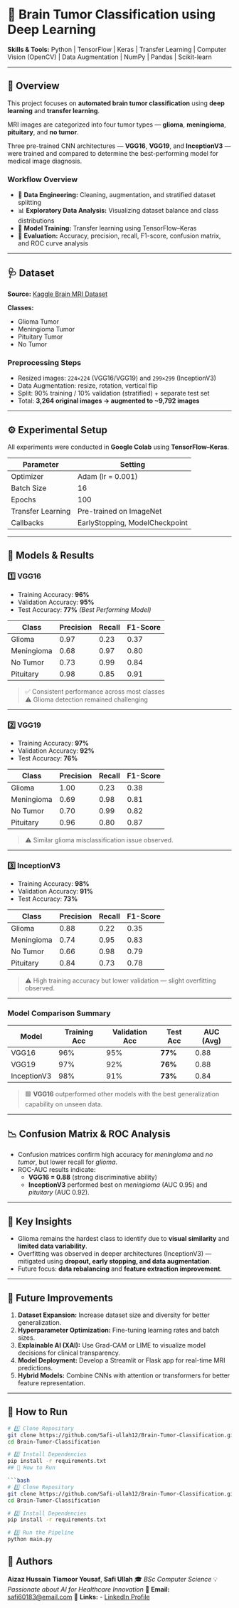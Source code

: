 # 🧠 Brain Tumor Classification using Deep Learning

**Skills & Tools:** Python | TensorFlow | Keras | Transfer Learning | Computer Vision (OpenCV) | Data Augmentation | NumPy | Pandas | Scikit-learn

---

## 📌 Overview
This project focuses on **automated brain tumor classification** using **deep learning** and **transfer learning**.

MRI images are categorized into four tumor types — **glioma**, **meningioma**, **pituitary**, and **no tumor**.

Three pre-trained CNN architectures — **VGG16**, **VGG19**, and **InceptionV3** — were trained and compared to determine the best-performing model for medical image diagnosis.

### Workflow Overview
- 🧩 **Data Engineering:** Cleaning, augmentation, and stratified dataset splitting  
- 📊 **Exploratory Data Analysis:** Visualizing dataset balance and class distributions  
- 🧠 **Model Training:** Transfer learning using TensorFlow–Keras  
- 🧾 **Evaluation:** Accuracy, precision, recall, F1-score, confusion matrix, and ROC curve analysis  

---

## 🩺 Dataset

**Source:** [Kaggle Brain MRI Dataset](https://www.kaggle.com/datasets/sartajbhuvaji/brain-tumor-classification-mri)

**Classes:**
- Glioma Tumor  
- Meningioma Tumor  
- Pituitary Tumor  
- No Tumor  

### Preprocessing Steps
- Resized images: `224×224` (VGG16/VGG19) and `299×299` (InceptionV3)  
- Data Augmentation: resize, rotation, vertical flip  
- Split: 90% training / 10% validation (stratified) + separate test set  
- Total: **3,264 original images → augmented to ~9,792 images**

---

## ⚙️ Experimental Setup

All experiments were conducted in **Google Colab** using **TensorFlow–Keras**.

| Parameter | Setting |
|------------|----------|
| Optimizer | Adam (lr = 0.001) |
| Batch Size | 16 |
| Epochs | 100 |
| Transfer Learning | Pre-trained on ImageNet |
| Callbacks | EarlyStopping, ModelCheckpoint |

---

## 🧩 Models & Results

### **1️⃣ VGG16**
- Training Accuracy: **96%**  
- Validation Accuracy: **95%**  
- Test Accuracy: **77%** *(Best Performing Model)*  

| Class | Precision | Recall | F1-Score |
|--------|------------|--------|----------|
| Glioma | 0.97 | 0.23 | 0.37 |
| Meningioma | 0.68 | 0.97 | 0.80 |
| No Tumor | 0.73 | 0.99 | 0.84 |
| Pituitary | 0.98 | 0.85 | 0.91 |

> ✅ Consistent performance across most classes  
> ⚠️ Glioma detection remained challenging

---

### **2️⃣ VGG19**
- Training Accuracy: **97%**  
- Validation Accuracy: **92%**  
- Test Accuracy: **76%**

| Class | Precision | Recall | F1-Score |
|--------|------------|--------|----------|
| Glioma | 1.00 | 0.23 | 0.38 |
| Meningioma | 0.69 | 0.98 | 0.81 |
| No Tumor | 0.70 | 0.99 | 0.82 |
| Pituitary | 0.96 | 0.80 | 0.87 |

> ⚠️ Similar glioma misclassification issue observed.

---

### **3️⃣ InceptionV3**
- Training Accuracy: **98%**  
- Validation Accuracy: **91%**  
- Test Accuracy: **73%**

| Class | Precision | Recall | F1-Score |
|--------|------------|--------|----------|
| Glioma | 0.88 | 0.22 | 0.35 |
| Meningioma | 0.74 | 0.95 | 0.83 |
| No Tumor | 0.66 | 0.98 | 0.79 |
| Pituitary | 0.84 | 0.73 | 0.78 |

> ⚠️ High training accuracy but lower validation — slight overfitting observed.

---

### **Model Comparison Summary**

| Model | Training Acc | Validation Acc | Test Acc | AUC (Avg) |
|--------|---------------|----------------|-----------|------------|
| VGG16 | 96% | 95% | **77%** | 0.88 |
| VGG19 | 97% | 92% | **76%** | 0.88 |
| InceptionV3 | 98% | 91% | **73%** | 0.84 |

> 🟩 **VGG16** outperformed other models with the best generalization capability on unseen data.

---

## 📉 Confusion Matrix & ROC Analysis
- Confusion matrices confirm high accuracy for *meningioma* and *no tumor*, but lower recall for *glioma*.  
- ROC-AUC results indicate:  
  - **VGG16 = 0.88** (strong discriminative ability)  
  - **InceptionV3** performed best on *meningioma* (AUC 0.95) and *pituitary* (AUC 0.92).  

---

## 🧠 Key Insights
- Glioma remains the hardest class to identify due to **visual similarity** and **limited data variability**.  
- Overfitting was observed in deeper architectures (InceptionV3) — mitigated using **dropout, early stopping, and data augmentation**.  
- Future focus: **data rebalancing** and **feature extraction improvement**.

---

## 🔮 Future Improvements
1. **Dataset Expansion:** Increase dataset size and diversity for better generalization.  
2. **Hyperparameter Optimization:** Fine-tuning learning rates and batch sizes.  
3. **Explainable AI (XAI):** Use Grad-CAM or LIME to visualize model decisions for clinical transparency.  
4. **Model Deployment:** Develop a Streamlit or Flask app for real-time MRI predictions.  
5. **Hybrid Models:** Combine CNNs with attention or transformers for better feature representation.  

---

## 🚀 How to Run

```bash
# 1️⃣ Clone Repository
git clone https://github.com/Safi-ullah12/Brain-Tumor-Classification.git
cd Brain-Tumor-Classification

# 2️⃣ Install Dependencies
pip install -r requirements.txt
## 🚀 How to Run  

```bash
# 1️⃣ Clone Repository
git clone https://github.com/Safi-ullah12/Brain-Tumor-Classification.git
cd Brain-Tumor-Classification

# 2️⃣ Install Dependencies
pip install -r requirements.txt

# 3️⃣ Run the Pipeline
python main.py
```
## 👤 Authors
**Aizaz Hussain**
 **Tiamoor Yousaf**,
 **Safi Ullah**
  🎓 *BSc Computer Science*
   💡 *Passionate about AI for Healthcare Innovation* 
   📧 **Email:** [safi60183@email.com](mailto:safi60183@email.com) 🔗 **Links:** - [LinkedIn Profile](https://www.linkedin.com/in/safi-ullah-10bbb927a)

